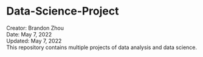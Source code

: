 # Data-Science-Project
Creator: Brandon Zhou \
Date: May 7, 2022 \
Updated: May 7, 2022 \
This repository contains multiple projects of data analysis and data science.
